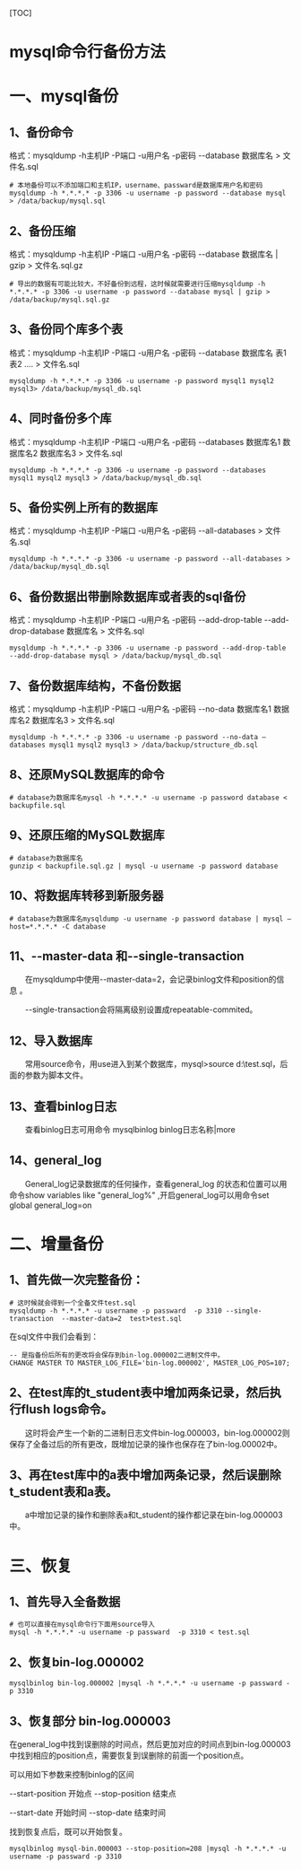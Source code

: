 [TOC]



# mysql命令行备份方法

# 一、mysql备份

## 1、备份命令

格式：mysqldump -h主机IP -P端口 -u用户名 -p密码 --database 数据库名 > 文件名.sql

```
# 本地备份可以不添加端口和主机IP，username、passward是数据库用户名和密码mysqldump -h *.*.*.* -p 3306 -u username -p password --database mysql > /data/backup/mysql.sql
```

## 2、备份压缩

格式：mysqldump -h主机IP -P端口 -u用户名 -p密码 --database 数据库名 | gzip > 文件名.sql.gz

```
# 导出的数据有可能比较大，不好备份到远程，这时候就需要进行压缩mysqldump -h *.*.*.* -p 3306 -u username -p password --database mysql | gzip > /data/backup/mysql.sql.gz
```

## 3、备份同个库多个表

格式：mysqldump -h主机IP -P端口 -u用户名 -p密码 --database 数据库名 表1 表2 .... > 文件名.sql

```
mysqldump -h *.*.*.* -p 3306 -u username -p password mysql1 mysql2 mysql3> /data/backup/mysql_db.sql
```

## 4、同时备份多个库

格式：mysqldump -h主机IP -P端口 -u用户名 -p密码 --databases 数据库名1 数据库名2 数据库名3 > 文件名.sql

```
mysqldump -h *.*.*.* -p 3306 -u username -p password --databases mysql1 mysql2 mysql3 > /data/backup/mysql_db.sql
```

## 5、备份实例上所有的数据库

格式：mysqldump -h主机IP -P端口 -u用户名 -p密码 --all-databases > 文件名.sql

```
mysqldump -h *.*.*.* -p 3306 -u username -p password --all-databases > /data/backup/mysql_db.sql
```

## 6、备份数据出带删除数据库或者表的sql备份

格式：mysqldump -h主机IP -P端口 -u用户名 -p密码 --add-drop-table --add-drop-database 数据库名 > 文件名.sql 

```
mysqldump -h *.*.*.* -p 3306 -u username -p password --add-drop-table --add-drop-database mysql > /data/backup/mysql_db.sql
```

## 7、备份数据库结构，不备份数据

格式：mysqldump -h主机IP -P端口 -u用户名 -p密码 --no-data 数据库名1 数据库名2 数据库名3 > 文件名.sql

```
mysqldump -h *.*.*.* -p 3306 -u username -p password --no-data –databases mysql1 mysql2 mysql3 > /data/backup/structure_db.sql
```

## 8、还原MySQL数据库的命令

```
# database为数据库名mysql -h *.*.*.* -u username -p password database < backupfile.sql
```

## 9、还原压缩的MySQL数据库

```
# database为数据库名
gunzip < backupfile.sql.gz | mysql -u username -p password database
```

## 10、将数据库转移到新服务器

```
# database为数据库名mysqldump -u username -p password database | mysql –host=*.*.*.* -C database
```

## 11、--master-data 和--single-transaction

　　在mysqldump中使用--master-data=2，会记录binlog文件和position的信息 。

　　--single-transaction会将隔离级别设置成repeatable-commited。

## 12、导入数据库

　　常用source命令，用use进入到某个数据库，mysql>source d:\test.sql，后面的参数为脚本文件。

## 13、查看binlog日志

　　查看binlog日志可用命令 mysqlbinlog  binlog日志名称|more

## 14、general_log

　　General_log记录数据库的任何操作，查看general_log 的状态和位置可以用命令show variables like "general_log%"  ,开启general_log可以用命令set global general_log=on

# 二、增量备份

## 1、首先做一次完整备份：

```
# 这时候就会得到一个全备文件test.sql
mysqldump -h *.*.*.* -u username -p passward  -p 3310 --single-transaction  --master-data=2  test>test.sql
```

在sql文件中我们会看到：

```
-- 是指备份后所有的更改将会保存到bin-log.000002二进制文件中。
CHANGE MASTER TO MASTER_LOG_FILE='bin-log.000002', MASTER_LOG_POS=107;
```

## 2、在test库的t_student表中增加两条记录，然后执行flush logs命令。

　　这时将会产生一个新的二进制日志文件bin-log.000003，bin-log.000002则保存了全备过后的所有更改，既增加记录的操作也保存在了bin-log.00002中。

## 3、再在test库中的a表中增加两条记录，然后误删除t_student表和a表。

　　a中增加记录的操作和删除表a和t_student的操作都记录在bin-log.000003中。

 

# 三、恢复

## 1、首先导入全备数据

```
# 也可以直接在mysql命令行下面用source导入
mysql -h *.*.*.* -u username -p passward  -p 3310 < test.sql
```

## 2、恢复bin-log.000002

```
mysqlbinlog bin-log.000002 |mysql -h *.*.*.* -u username -p passward -p 3310
```

## 3、恢复部分 bin-log.000003

   在general_log中找到误删除的时间点，然后更加对应的时间点到bin-log.000003中找到相应的position点，需要恢复到误删除的前面一个position点。

可以用如下参数来控制binlog的区间

--start-position 开始点 --stop-position 结束点

--start-date 开始时间  --stop-date  结束时间

找到恢复点后，既可以开始恢复。

```
mysqlbinlog mysql-bin.000003 --stop-position=208 |mysql -h *.*.*.* -u username -p passward -p 3310 
```